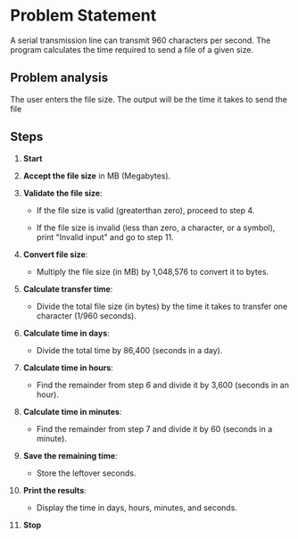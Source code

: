 # Problem Statement
A serial transmission line can transmit 960 characters per second. The program calculates the time required to send a file of a given size.
## Problem analysis 
 The user enters the file size. 
 The output will be the time it takes to send the file

## Steps

1. **Start**

2. **Accept the file size** in MB (Megabytes).

3. **Validate the file size**:

   - If the file size is valid (greaterthan zero), proceed to step 4.
 
   - If the file size is invalid (less than zero, a character, or a symbol), print "Invalid input" and go to step 11.

4. **Convert file size**:
   - Multiply the file size (in MB) by 1,048,576 to convert it to bytes.

5. **Calculate transfer time**:
   - Divide the total file size (in bytes) by the time it takes to transfer one character (1/960 seconds).

6. **Calculate time in days**:
   - Divide the total time by 86,400 (seconds in a day).

7. **Calculate time in hours**:
   - Find the remainder from step 6 and divide it by 3,600 (seconds in an hour).

8. **Calculate time in minutes**:
   - Find the remainder from step 7 and divide it by 60 (seconds in a minute).

9. **Save the remaining time**:
   - Store the leftover seconds.

10. **Print the results**:
    - Display the time in days, hours, minutes, and seconds.

11. **Stop**
